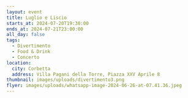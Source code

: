 ```yaml
---
layout: event
title: Luglio e Liscio
starts_at: 2024-07-20T19:30:00
ends_at: 2024-07-21T23:00:00
all_day: false
tags:
  - Divertimento
  - Food & Drink
  - Concerto
location:
  city: Corbetta
  address: Villa Pagani della Torre, Piazza XXV Aprile 8
thumbnail: images/uploads/divertimento3.png
flyer: images/uploads/whatsapp-image-2024-06-26-at-07.41.36.jpeg
---
```

